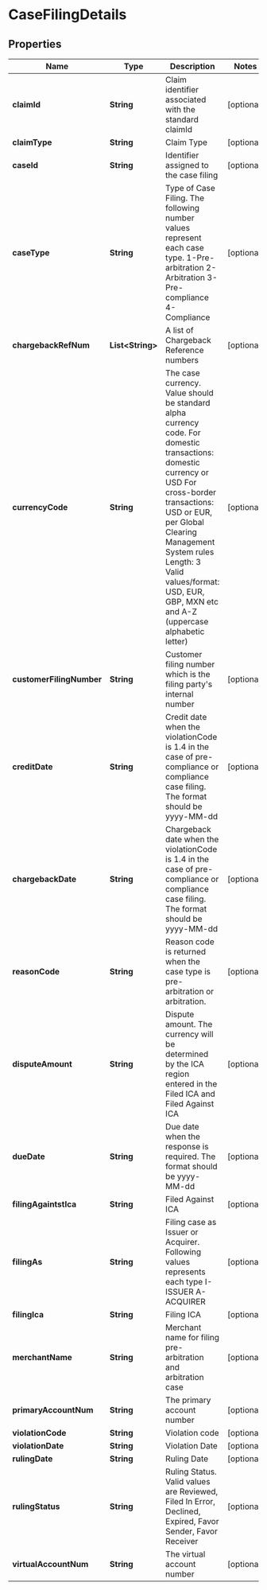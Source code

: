 

# CaseFilingDetails

## Properties

Name | Type | Description | Notes
------------ | ------------- | ------------- | -------------
**claimId** | **String** | Claim identifier associated with the standard claimId |  [optional]
**claimType** | **String** | Claim Type |  [optional]
**caseId** | **String** | Identifier assigned to the case filing |  [optional]
**caseType** | **String** | Type of Case Filing. The following number values represent each case type.  1-Pre-arbitration  2-Arbitration  3-Pre-compliance 4-Compliance |  [optional]
**chargebackRefNum** | **List&lt;String&gt;** | A list of Chargeback Reference numbers |  [optional]
**currencyCode** | **String** | The case currency. Value should be standard alpha currency code.   For domestic transactions: domestic currency or USD   For cross-border transactions: USD or EUR, per Global Clearing Management System rules   Length: 3   Valid values/format: USD, EUR, GBP, MXN etc and A-Z (uppercase alphabetic letter)   |  [optional]
**customerFilingNumber** | **String** | Customer filing number which is the filing party&#39;s internal number |  [optional]
**creditDate** | **String** | Credit date when the violationCode is 1.4 in the case of pre-compliance or compliance case filing. The format should be yyyy-MM-dd |  [optional]
**chargebackDate** | **String** | Chargeback date when the violationCode is 1.4 in the case of pre-compliance or compliance case filing. The format should be yyyy-MM-dd |  [optional]
**reasonCode** | **String** | Reason code is returned when the case type is pre-arbitration or arbitration. |  [optional]
**disputeAmount** | **String** | Dispute amount.  The currency will be determined by the ICA region entered in the Filed ICA and Filed Against ICA |  [optional]
**dueDate** | **String** | Due date when the response is required.  The format should be yyyy-MM-dd |  [optional]
**filingAgaintstIca** | **String** | Filed Against ICA |  [optional]
**filingAs** | **String** | Filing case as Issuer or Acquirer. Following values represents each type I-ISSUER  A-ACQUIRER |  [optional]
**filingIca** | **String** | Filing ICA |  [optional]
**merchantName** | **String** | Merchant name for filing pre-arbitration and arbitration case |  [optional]
**primaryAccountNum** | **String** | The primary account number |  [optional]
**violationCode** | **String** | Violation code |  [optional]
**violationDate** | **String** | Violation Date |  [optional]
**rulingDate** | **String** | Ruling Date |  [optional]
**rulingStatus** | **String** | Ruling Status.  Valid values are Reviewed, Filed In Error, Declined, Expired, Favor Sender, Favor Receiver |  [optional]
**virtualAccountNum** | **String** | The virtual account number |  [optional]




